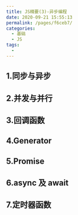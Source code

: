 ```yaml
---
title: JS精要(3)-异步编程
date: 2020-09-21 15:55:13
permalink: /pages/f6ceb7/
categories: 
  - 基础
  - JS
tags: 
  - 
---
```

## 1.同步与异步

## 2.并发与并行

## 3.回调函数

## 4.Generator

## 5.Promise

## 6.async 及 await

## 7.定时器函数

## 

## 


